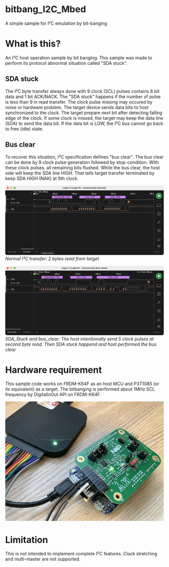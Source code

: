 # bitbang_I2C_Mbed
A simple sample for I²C emulation by bit-banging

# What is this?
An I²C host operation sample by bit banging. 
This sample was made to perform its protocol abnormal situation called "SDA stuck". 

## SDA stuck
The I²C byte transfer always done with 9 clock (SCL) pulses contains 8 bit data and 1 bit ACK/NACK. 
The "SDA stuck" happens if the number of pulse is less than 9 in read transfer. The clock pulse missing may occured by noise or hardware problem. 
The target device sends data bits to host synchronized to the clock. The target prepare next bit after detecting falling edge of the clock. 
If some clock is missed, the target may keep the data line (SDA) to send the data bit. If the data bit is LOW, the I²C bus cannot go back to free (idle) state. 

## Bus clear
To recover this situation, I²C specification defines "bus clear". 
The bus clear can be done by 9 clock pulse generation followed by stop-condition. WIth these clock pulses, all remaining bits flushed. 
While the bus clear, the host side will keep the SDA line HIGH. That tells target transfer terminated by keep SDA HIGH (NAK) at 9th clock. 

![normal transfer](https://github.com/teddokano/additional_files/blob/main/bitbang_I2C_Mbed/normal%202%20bytes%20read.png) 
_Normal I²C transfer: 2 bytes read from target_

![SDA_Stuck and bus_clear](https://github.com/teddokano/additional_files/blob/main/bitbang_I2C_Mbed/bus_clear.png) 
_SDA_Stuck and bus_clear: The host intentionally send 5 clock pulses at second byte read. Then SDA stuck happend and host performed the bus clear_

# Hardware requirement
This sample code works on FRDM-K64F as an host MCU and P3T1085 (or its equivalent) as a target. 
The bitbanging is performed about 1MHz SCL frequency by DigitalInOut API on FRDM-K64F. 

![Boards](https://github.com/teddokano/additional_files/blob/main/bitbang_I2C_Mbed/boards.jpg) 

# Limitation
This is not intended to implement complete I²C features. 
Clock stretching and multi-master are not supported. 
